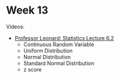 # Week 13

Videos:
- [Professor Leonard: Statistics Lecture 6.2](https://www.youtube.com/watch?v=NGGkOa35Sm8&list=PL5102DFDC6790F3D0)
    - Continuous Random Variable
    - Uniform Distribution
    - Normal Distribution
    - Standard Normal Distribution
    - z score
